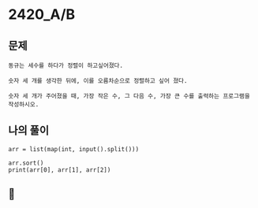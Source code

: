 # 2420_A/B

## 문제
    동규는 세수를 하다가 정렬이 하고싶어졌다.

    숫자 세 개를 생각한 뒤에, 이를 오름차순으로 정렬하고 싶어 졌다.

    숫자 세 개가 주어졌을 때, 가장 작은 수, 그 다음 수, 가장 큰 수를 출력하는 프로그램을 작성하시오.

## 나의 풀이

    arr = list(map(int, input().split()))
    
    arr.sort()
    print(arr[0], arr[1], arr[2])

## 💎

